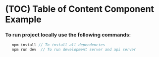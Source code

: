 # (TOC) Table of Content Component Example

### To run project locally use the following commands:

```js
   npm install // To install all dependencies
   npm run dev  // To run development server and api server
```
